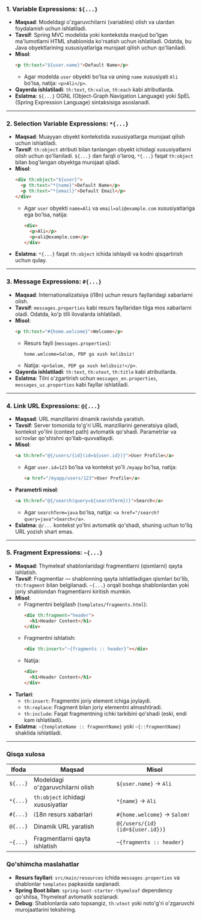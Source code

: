 ### 1. **Variable Expressions: `${...}`**
- **Maqsad**: Modeldagi o'zgaruvchilarni (variables) olish va ulardan foydalanish uchun ishlatiladi.
- **Tavsif**: Spring MVC modelida yoki kontekstda mavjud bo'lgan ma'lumotlarni HTML shablonida ko'rsatish uchun ishlatiladi. Odatda, bu Java obyektlarining xususiyatlariga murojaat qilish uchun qo'llaniladi.
- **Misol**:
  ```html
  <p th:text="${user.name}">Default Name</p>
  ```
  - Agar modelda `user` obyekti bo'lsa va uning `name` xususiyati `Ali` bo'lsa, natija: `<p>Ali</p>`.
- **Qayerda ishlatiladi**: `th:text`, `th:value`, `th:each` kabi atributlarda.
- **Eslatma**: `${...}` OGNL (Object-Graph Navigation Language) yoki SpEL (Spring Expression Language) sintaksisiga asoslanadi.

---

### 2. **Selection Variable Expressions: `*{...}`**
- **Maqsad**: Muayyan obyekt kontekstida xususiyatlarga murojaat qilish uchun ishlatiladi.
- **Tavsif**: `th:object` atributi bilan tanlangan obyekt ichidagi xususiyatlarni olish uchun qo'llaniladi. `${...}` dan farqli o'laroq, `*{...}` faqat `th:object` bilan bog'langan obyektga murojaat qiladi.
- **Misol**:
  ```html
  <div th:object="${user}">
    <p th:text="*{name}">Default Name</p>
    <p th:text="*{email}">Default Email</p>
  </div>
  ```
  - Agar `user` obyekti `name=Ali` va `email=ali@example.com` xususiyatlariga ega bo'lsa, natija:
    ```html
    <div>
      <p>Ali</p>
      <p>ali@example.com</p>
    </div>
    ```
- **Eslatma**: `*{...}` faqat `th:object` ichida ishlaydi va kodni qisqartirish uchun qulay.

---

### 3. **Message Expressions: `#{...}`**
- **Maqsad**: Internationalizatsiya (i18n) uchun resurs fayllaridagi xabarlarni olish.
- **Tavsif**: `messages.properties` kabi resurs fayllaridan tilga mos xabarlarni oladi. Odatda, ko'p tilli ilovalarda ishlatiladi.
- **Misol**:
  ```html
  <p th:text="#{home.welcome}">Welcome</p>
  ```
  - Resurs fayli (`messages.properties`):
    ```properties
    home.welcome=Salom, PDP ga xush kelibsiz!
    ```
  - Natija: `<p>Salom, PDP ga xush kelibsiz!</p>`.
- **Qayerda ishlatiladi**: `th:text`, `th:utext`, `th:title` kabi atributlarda.
- **Eslatma**: Tilni o'zgartirish uchun `messages_en.properties`, `messages_uz.properties` kabi fayllar ishlatiladi.

---

### 4. **Link URL Expressions: `@{...}`**
- **Maqsad**: URL manzillarini dinamik ravishda yaratish.
- **Tavsif**: Server tomonida to'g'ri URL manzillarini generatsiya qiladi, kontekst yo'lini (context path) avtomatik qo'shadi. Parametrlar va so'rovlar qo'shishni qo'llab-quvvatlaydi.
- **Misol**:
  ```html
  <a th:href="@{/users/{id}(id=${user.id})}">User Profile</a>
  ```
  - Agar `user.id=123` bo'lsa va kontekst yo'li `/myapp` bo'lsa, natija:
    ```html
    <a href="/myapp/users/123">User Profile</a>
    ```
- **Parametrli misol**:
  ```html
  <a th:href="@{/search(query=${searchTerm})}">Search</a>
  ```
  - Agar `searchTerm=java` bo'lsa, natija: `<a href="/search?query=java">Search</a>`.
- **Eslatma**: `@/...` kontekst yo'lini avtomatik qo'shadi, shuning uchun to'liq URL yozish shart emas.

---

### 5. **Fragment Expressions: `~{...}`**
- **Maqsad**: Thymeleaf shablonlaridagi fragmentlarni (qismlarni) qayta ishlatish.
- **Tavsif**: Fragmentlar — shablonning qayta ishlatiladigan qismlari bo'lib, `th:fragment` bilan belgilanadi. `~{...}` orqali boshqa shablonlardan yoki joriy shablondan fragmentlarni kiritish mumkin.
- **Misol**:
  - Fragmentni belgilash (`templates/fragments.html`):
    ```html
    <div th:fragment="header">
      <h1>Header Content</h1>
    </div>
    ```
  - Fragmentni ishlatish:
    ```html
    <div th:insert="~{fragments :: header}"></div>
    ```
  - Natija:
    ```html
    <div>
      <h1>Header Content</h1>
    </div>
    ```
- **Turlari**:
  - `th:insert`: Fragmentni joriy element ichiga joylaydi.
  - `th:replace`: Fragment bilan joriy elementni almashtiradi.
  - `th:include`: Faqat fragmentning ichki tarkibini qo'shadi (eski, endi kam ishlatiladi).
- **Eslatma**: `~{templateName :: fragmentName}` yoki `~{::fragmentName}` shaklida ishlatiladi.

---

### Qisqa xulosa
| Ifoda              | Maqsad                              | Misol                              |
|--------------------|-------------------------------------|------------------------------------|
| `${...}`          | Modeldagi o'zgaruvchilarni olish    | `${user.name}` → `Ali`            |
| `*{...}`          | `th:object` ichidagi xususiyatlar   | `*{name}` → `Ali`                |
| `#{...}`          | i18n resurs xabarlari               | `#{home.welcome}` → `Salom!`     |
| `@{...}`          | Dinamik URL yaratish                | `@{/users/{id}(id=${user.id})}`  |
| `~{...}`          | Fragmentlarni qayta ishlatish       | `~{fragments :: header}`         |

### Qo'shimcha maslahatlar
- **Resurs fayllari**: `src/main/resources` ichida `messages.properties` va shablonlar `templates` papkasida saqlanadi.
- **Spring Boot bilan**: `spring-boot-starter-thymeleaf` dependency qo'shilsa, Thymeleaf avtomatik sozlanadi.
- **Debug**: Shablonlarda xato topsangiz, `th:utext` yoki noto'g'ri o'zgaruvchi murojaatlarini tekshiring.
